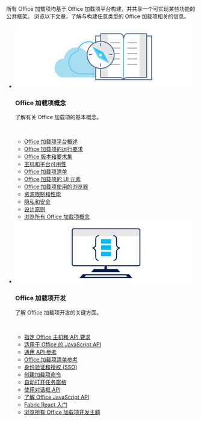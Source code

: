 <p>所有 Office 加载项均基于 Office 加载项平台构建，并共享一个可实现某些功能的公共框架。 浏览以下文章，了解与构建任意类型的 Office 加载项相关的信息。</p>

<ul class="cardsK panelContent cols cols2">
    <li>
        <div class="cardSize">
            <div class="cardPadding">
                <div class="card">
                    <div class="cardImageOuter">
                        <div class="cardImage bgdAccent1">
                            <img src="../images/index-landing-page/developer-documentation.svg" alt="Office Add-ins concepts graphic" data-linktype="external" class="x-hidden-focus"/>
                        </div>
                    </div>
                    <div class="cardText">
                        <h3>Office 加载项概念</h3>
                        <p>了解有关 Office 加载项的基本概念。</p>
                        <br/>
                        <ul>
                            <li><a href="../overview/office-add-ins.md">Office 加载项平台概述</a></li>
                            <li><a href="../concepts/requirements-for-running-office-add-ins.md">Office 加载项的运行要求</a></li>
                            <li><a href="../develop/office-versions-and-requirement-sets.md">Office 版本和要求集</a></li>
                            <li><a href="../overview/office-add-in-availability.md">主机和平台可用性</a></li>
                            <li><a href="../develop/add-in-manifests.md">Office 加载项清单</a></li>
                            <li><a href="../design/interface-elements.md">Office 加载项的 UI 元素</a></li>
                            <li><a href="../concepts/browsers-used-by-office-web-add-ins.md">Office 加载项使用的浏览器</a></li>
                            <li><a href="../concepts/resource-limits-and-performance-optimization.md">资源限制和性能</a></li>
                            <li><a href="../concepts/privacy-and-security.md">隐私和安全</a></li>
                            <li><a href="../design/add-in-design.md">设计原则</a></li>
                            <li><a href="../concepts/add-in-development-best-practices.md">浏览所有 Office 加载项概念<span class="icon docon docon-chevron-right-light" aria-hidden="true"></span></a></li>
                        </ul>
                    </div>
                </div>
            </div>
        </div>
    </li>
    <li>
        <div class="cardSize">
            <div class="cardPadding">
                <div class="card">
                    <div class="cardImageOuter">
                        <div class="cardImage bgdAccent1">
                            <img src="../images/index-landing-page/monitor-with-code.svg" alt="Office Add-ins development graphic" data-linktype="external" class="x-hidden-focus"/>
                        </div>
                    </div>
                    <div class="cardText">
                        <h3>Office 加载项开发</h3>
                        <p>了解 Office 加载项开发的关键方面。</p>
                        <br/>
                        <ul>
                            <li><a href="../develop/specify-office-hosts-and-api-requirements.md">指定 Office 主机和 API 要求</a></li>
                            <li><a href="../reference/javascript-api-for-office.md">适用于 Office 的 JavaScript API</a></li>
                            <li><a href="/javascript/api/office">通用 API 参考</a></li>
                            <li><a href="../reference/manifest/allowsnapshot.md">Office 加载项清单参考</a></li>
                            <li><a href="../develop/sso-in-office-add-ins.md">身份验证和授权 (SSO)</a></li>
                            <li><a href="../develop/create-addin-commands.md">创建加载项命令</a></li>
                            <li><a href="../develop/automatically-open-a-task-pane-with-a-document.md">自动打开任务窗格</a></li>
                            <li><a href="../develop/dialog-api-in-office-add-ins.md">使用对话框 API</a></li>
                            <li><a href="../develop/understanding-the-javascript-api-for-office.md">了解 Office JavaScript API</a></li>
                            <li><a href="../design/using-office-ui-fabric-react.md">Fabric React 入门</a></li>
                            <li><a href="../develop/addressing-same-origin-policy-limitations.md">浏览所有 Office 加载项开发主题<span class="icon docon docon-chevron-right-light" aria-hidden="true"></span></a></li>
                        </ul>
                    </div>
                </div>
            </div>
        </div>
    </li>
</ul>